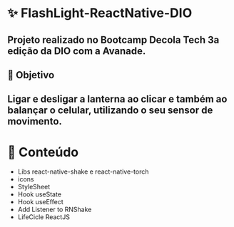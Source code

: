 # ✨ FlashLight-ReactNative-DIO
## Projeto realizado no Bootcamp Decola Tech 3a edição da DIO com a Avanade.
## 🎯 Objetivo
## Ligar e desligar a lanterna ao clicar e também ao balançar o celular, utilizando o seu sensor de movimento.

# 📃 Conteúdo 
- Libs react-native-shake e react-native-torch
- icons
- StyleSheet
- Hook useState
- Hook useEffect
 - Add Listener to RNShake
 - LifeCicle ReactJS
